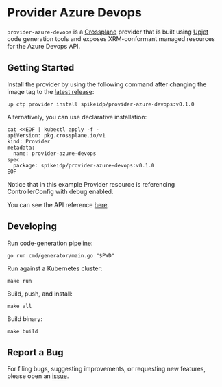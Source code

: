 # Provider Azure Devops

`provider-azure-devops` is a [Crossplane](https://crossplane.io/) provider that
is built using [Upjet](https://github.com/crossplane/upjet) code
generation tools and exposes XRM-conformant managed resources for the
Azure Devops API.

## Getting Started

Install the provider by using the following command after changing the image tag
to the [latest release](https://marketplace.upbound.io/providers/spikeidp/provider-azure-devops):
```
up ctp provider install spikeidp/provider-azure-devops:v0.1.0
```

Alternatively, you can use declarative installation:
```
cat <<EOF | kubectl apply -f -
apiVersion: pkg.crossplane.io/v1
kind: Provider
metadata:
  name: provider-azure-devops
spec:
  package: spikeidp/provider-azure-devops:v0.1.0
EOF
```

Notice that in this example Provider resource is referencing ControllerConfig with debug enabled.

You can see the API reference [here](https://doc.crds.dev/github.com/spikeidp/provider-azure-devops).

## Developing

Run code-generation pipeline:
```console
go run cmd/generator/main.go "$PWD"
```

Run against a Kubernetes cluster:

```console
make run
```

Build, push, and install:

```console
make all
```

Build binary:

```console
make build
```

## Report a Bug

For filing bugs, suggesting improvements, or requesting new features, please
open an [issue](https://github.com/spikeidp/provider-azure-devops/issues).
